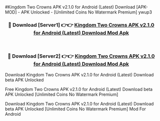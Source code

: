 #Kingdom Two Crowns APK v2.1.0 for Android (Latest) Download [APK-MOD] - APK Unlocked - [Unlimited Coins No Watermark Premium] ywup3



<div align="center">

<h3>🔴 Download [Server1] 👉👉 <a href="https://momento.my/?title=Kingdom_Two_Crowns_APK_v2.1.0_for_Android_(Latest)_Download">Kingdom Two Crowns APK v2.1.0 for Android (Latest) Download Mod Apk</a></h3><br>

<h3>🔴 Download [Server2] 👉👉 <a href="https://momento.my/?title=Kingdom_Two_Crowns_APK_v2.1.0_for_Android_(Latest)_Download">Kingdom Two Crowns APK v2.1.0 for Android (Latest) Download Mod Apk</a></h3>
</div>



Download Kingdom Two Crowns APK v2.1.0 for Android (Latest) Download beta APK Unlocked

Free Kingdom Two Crowns APK v2.1.0 for Android (Latest) Download beta APK Unlocked [Unlimited Coins No Watermark Premium]

Download Kingdom Two Crowns APK v2.1.0 for Android (Latest) Download beta APK Unlocked [Unlimited Coins No Watermark Premium] Mod For Android
